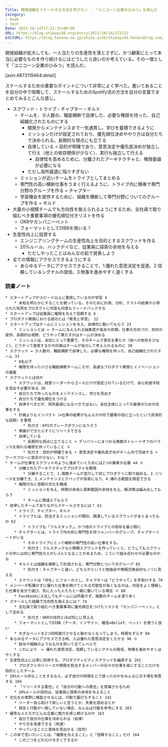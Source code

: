 ```yaml
---
Title: 開発組織をスケールする方法を学びたい - 「ユニコーン企業のひみつ」を読んだ
Category:
- book
- tech
Date: 2021-10-14T17:21:13+09:00
URL: https://blog.shibayu36.org/entry/2021/10/14/172113
EditURL: https://blog.hatena.ne.jp/shiba_yu36/shibayu36.hatenablog.com/atom/entry/13574176438022466701
---
```


開発組織が拡大しても、一人当たりの生産性を落とさずに、かつ顧客にとって本当に必要なものを作り続けるにはどうしたら良いのか考えている。その一環として「ユニコーン企業のひみつ」を読んだ。

[asin:4873119464:detail]

スケールするための重要なポイントについて非常によく学べた。書いてあることを自分の中で咀嚼して、スケールするためのSpotify流の方法を自分の言葉でまとめてみるとこんな感じ。

* スクワッド・トライブ・チャプター・ギルド
    * チームを、少人数の、職能横断で自律した、必要な権限を持った、自己組織化されたものにする
        * 開発からメンテナンスまで一気通貫し、学びを蓄積できるように
        * ミッションだけが設定されており、優先順位決めややり方は自分たちで決められる。長期的な視点にも立てる
        * 自律している = 目的が明確であり、意思決定や優先度決めが独立して行え（他との依存関係が少なく）、実行も独立して行える
            * 自律性を高めるために、分離されたアーキテクチャと、権限委譲が必要になる
        * ただし局所最適に陥りすぎない
    * ミッションが近いチームをトライブとしてまとめる
    * 専門性の高い横断仕事をうまく行えるように、トライブ内に横串で専門分野のグループを作る = チャプター
    * 学習機会を提供するために、組織を横断して専門分野についてのグループを作る = ギルド
* 大量の小規模チームでも方向性を揃えられるようにするため、全社員で取り組むべき重要事項の優先順位付きリストを作る
    * OKRやカンパニーベット
    * フォーマットとしてDIBBを用いる？
* 生産性向上に投資する
    * エンジニアリングチームの生産性向上を目的とするスクワッドを作る
    * 20%ルール、ハックデイなど、従業員に探索の余地を与える
        * ただしやったことはみんなの前で発表しよう
* 全ての情報にアクセスできるようにする
    * あらゆるデータにアクセスできることで、1.優れた意思決定を促進、2.信頼しているシグナルの発信、3.物事を進めやすく速くする

### 読書ノート
```
* スタートアップがスピード以上に重視しているのが学習 4
	* 未知を明らかにすることを競っている。そのために計測、分析、テストの結果から得られた知見をプロダクトに何度も何度もフィードバックする
* スタートアップは従業員に権限を与えて信頼する 6
* プロダクト開発における成功とは「発見と学習」 12
* スタートアップはチームにミッションを与え、自律的に動いてもらう 23
	* ミッションとは = チームに与えられる抽象度が高めの目標。仕事の方向づけ、目的の提供、長期的な視野、どうやって果たすかはチームが決める
	* ミッションは、会社にとって重要で、そのチームで責任を果たせ（他への依存を少なく）、どうやって達成するかの計画はチームが協力して考えられるものに 30
* スクワッド = 少人数の、職能横断で自律した、必要な権限を持った、自己組織化されたチーム 33
	* 8名以下
	* 権限を持った小さな職能横断チームこそが、高速なプロダクト開発とイノベーションの基盤
* スクワッドとは何か
	* スクワッドは、経営リーダーからゴールだけが設定されているだけで、自ら到達手段を見出す必要がある 36
	* 自分たちで作ったものをメンテナンスし、学びを見出す
	* 自分たちで優先順位をつける
	* 自律すべきだが、局所最適になるべきではない。会社全体にとっての最善のための仕事をする
	* 計画よりもインパクト（=仕事の結果がなんらかの形で顧客の役に立ったという具体的な証拠）を重視
		* 気付き：KPIのブレークダウンになりそう
	* 準備ができたらすぐにリリースできる
	* 自律している
		* 長期的な視点に立てること + デリバリーにまつわる無数のトレードオフのバランスを取れる権限を持っていること ※
		* 気付き：目的が明確である + 意思決定や優先度ぎめがチーム内で完結する + ワークフローに依存が少ない、かな？
* チームが仕事をスクワッドのように進めていくためには2つの要素が必要 44 ※
	* 分離されたアーキテクチャでプロダクトを開発
		* 分離することで、1.複数チームが並行して同じプロダクトに取り組める、2.リリースを分離でき、3.メンテナンスとデバッグが容易になり、4.壊れる範囲を限定できる
	* 権限付与と信頼の文化を醸成
		* ミッションを与え、時間の余裕と探索範囲の余地を与え、解決策は編み出してもらう
		* チームに間違えてもらう
* 自律したチームでありながらスケールさせるには？ 61
	* トライブ、チャプター、ギルド
	* トライブとは、担当するミッションが類似、関連しているスクワッドがまとまったもの 62
		* トライブも「フルスタック」。かつ他のトライブとの依存を最小限に
	* チャプターとは、トライブ内の同じ専門性を持つメンバーのグループ。チャプターリードがいる
		* そのトライブにとって横断の専門性の高い仕事をする。
		* 気付き：フルスタックな小規模スクワッドを作っていくと、どうしてもスクワッドの中には同じ専門性の人が1~2人となることがあるため、こういう組み合わせが必要なのかな
	* ギルドとは組織を横断して形成される、専門分野についてのグループ 65
		* 気付き：チャプターと違い、どちらかというと勉強会や情報交換会的なノリに見える
	* スクワッドは「何を」にフォーカスし、チャプターは「どうやって」を手助けする 70
* メンバーが転職せずに優れた仕事を続けてくれる可能性が高くなるのは、内容をよく理解した仕事を自分で選び、気に入った人たちと一緒に働いている場合 ※ 68
	* Facebookに入社してもチームには所属せず、複数のチームを渡り歩く
* スケールした組織で方向性を揃えるには？ 74
	* 全社員で取り組むべき重要事項に優先順位をつけたリストを「カンパニーベット」として定める
		* 気付き：OKRの目的とほぼ同じに見える
	* フォーマットとしてDIBB（データ、インサイト、確信=Belief、ベット）を使うと良い
	* 大きなベットを2つ同時進行させると動かなくなってしまう。時期をずらす 84
* あらゆるデータにアクセスできる時、人は優れた意思決定をくだせる 96 ※
	* 給与や報酬のようなものを除いて全てレベルで
	* これにより -> 優れた意思決定、信頼しているシグナルの発信、物事を進めやすくはやくする
* 生産性向上には常に投資する。プロダクティビティスクワッドを編成する 101
	* プロダクトのリリースや開発を担当するメンバーの日々の仕事を楽にすることだけを目的としたチーム
* 20%ルール的なことをするなら、必ず自分の時間をどう使ったのかをみんなに示す場を用意する 104
	* 「リリースする責任」と「自分の行動への責任」を意識させるため
	* 20%ルールの目的は、従業員に探索の余地を与えること
* 文化をお実際に機能させるには、行動で裏打ちすること 141
	* リーダー自ら助けて欲しいと言うとか、失敗を認めるとか
	* 発言と行動が一致していない場合、みんなは行動を参考にする 163
* 優秀な人たちがどんな企業に魅力を感じ続けるのか 163
	* 自分で自分の仕事を決められる（自律）
	* やり方を改善できる（熟達）
	* やっていることに意味を見出せる（目的）
* この本で言いたいことは、「権限を与えること」と「信頼すること」だけ 164
	* この二つをどれだけ大きくできるか
```


